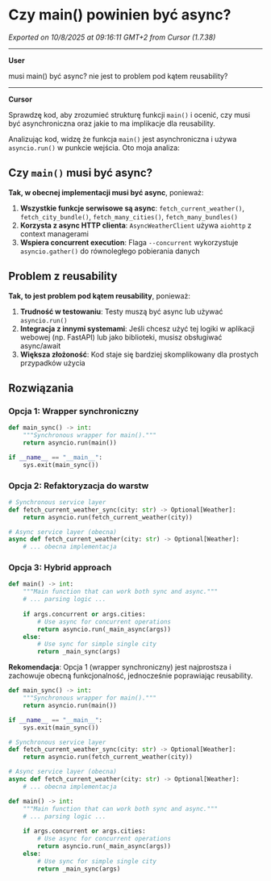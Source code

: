 # Czy main() powinien być async?
_Exported on 10/8/2025 at 09:16:11 GMT+2 from Cursor (1.7.38)_

---

**User**

musi main() być async? nie jest to problem pod kątem reusability?

---

**Cursor**

Sprawdzę kod, aby zrozumieć strukturę funkcji `main()` i ocenić, czy musi być asynchroniczna oraz jakie to ma implikacje dla reusability.


Analizując kod, widzę że funkcja `main()` jest asynchroniczna i używa `asyncio.run()` w punkcie wejścia. Oto moja analiza:

## Czy `main()` musi być async?

**Tak, w obecnej implementacji musi być async**, ponieważ:

1. **Wszystkie funkcje serwisowe są async**: `fetch_current_weather()`, `fetch_city_bundle()`, `fetch_many_cities()`, `fetch_many_bundles()`
2. **Korzysta z async HTTP clienta**: `AsyncWeatherClient` używa `aiohttp` z context managerami
3. **Wspiera concurrent execution**: Flaga `--concurrent` wykorzystuje `asyncio.gather()` do równoległego pobierania danych

## Problem z reusability

**Tak, to jest problem pod kątem reusability**, ponieważ:

1. **Trudność w testowaniu**: Testy muszą być async lub używać `asyncio.run()`
2. **Integracja z innymi systemami**: Jeśli chcesz użyć tej logiki w aplikacji webowej (np. FastAPI) lub jako biblioteki, musisz obsługiwać async/await
3. **Większa złożoność**: Kod staje się bardziej skomplikowany dla prostych przypadków użycia

## Rozwiązania

### Opcja 1: Wrapper synchroniczny
```python
def main_sync() -> int:
    """Synchronous wrapper for main()."""
    return asyncio.run(main())

if __name__ == "__main__":
    sys.exit(main_sync())
```

### Opcja 2: Refaktoryzacja do warstw
```python
# Synchronous service layer
def fetch_current_weather_sync(city: str) -> Optional[Weather]:
    return asyncio.run(fetch_current_weather(city))

# Async service layer (obecna)
async def fetch_current_weather(city: str) -> Optional[Weather]:
    # ... obecna implementacja
```

### Opcja 3: Hybrid approach
```python
def main() -> int:
    """Main function that can work both sync and async."""
    # ... parsing logic ...
    
    if args.concurrent or args.cities:
        # Use async for concurrent operations
        return asyncio.run(_main_async(args))
    else:
        # Use sync for simple single city
        return _main_sync(args)
```

**Rekomendacja**: Opcja 1 (wrapper synchroniczny) jest najprostsza i zachowuje obecną funkcjonalność, jednocześnie poprawiając reusability.

```python
def main_sync() -> int:
    """Synchronous wrapper for main()."""
    return asyncio.run(main())

if __name__ == "__main__":
    sys.exit(main_sync())
```

```python
# Synchronous service layer
def fetch_current_weather_sync(city: str) -> Optional[Weather]:
    return asyncio.run(fetch_current_weather(city))

# Async service layer (obecna)
async def fetch_current_weather(city: str) -> Optional[Weather]:
    # ... obecna implementacja
```

```python
def main() -> int:
    """Main function that can work both sync and async."""
    # ... parsing logic ...
    
    if args.concurrent or args.cities:
        # Use async for concurrent operations
        return asyncio.run(_main_async(args))
    else:
        # Use sync for simple single city
        return _main_sync(args)
```

